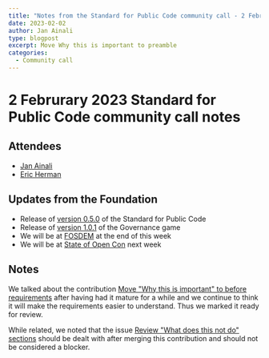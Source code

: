 ```yaml
---
title: "Notes from the Standard for Public Code community call - 2 Februrary 2023"
date: 2023-02-02
author: Jan Ainali
type: blogpost
excerpt: Move Why this is important to preamble
categories:
  - Community call
---
```


# 2 Februrary 2023 Standard for Public Code community call notes

## Attendees

* [Jan Ainali](https://publiccode.net/who-we-are/team/jan-ainali.html)
* [Eric Herman](https://publiccode.net/who-we-are/team/eric-herman.html)

## Updates from the Foundation

* Release of [version 0.5.0](https://github.com/standard-for-public-code/standard-for-public-code/releases/tag/0.5.0) of the Standard for Public Code
* Release of [version 1.0.1](https://github.com/publiccodenet/governance-game/releases/tag/1.0.1) of the Governance game
* We will be at [FOSDEM](https://fosdem.org/2023/schedule/track/public_code_and_digital_public_goods/) at the end of this week
* We will be at [State of Open Con](https://stateofopencon.com/) next week

## Notes

We talked about the contribution [Move "Why this is important" to before requirements](https://github.com/publiccodenet/standard/pull/811) after having had it mature for a while and we continue to think it will make the requirements easier to understand.
Thus we marked it ready for review.

While related, we noted that the issue [Review "What does this not do" sections](https://github.com/publiccodenet/standard/issues/813) should be dealt with after merging this contribution and should not be considered a blocker.
